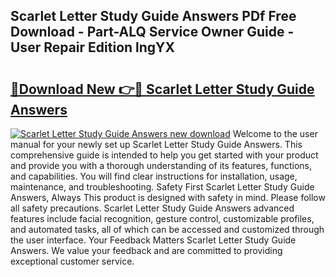 ## Scarlet Letter Study Guide Answers PDf Free Download - Part-ALQ Service Owner Guide - User Repair Edition lngYX

# <h2><a href="http://bc54273.oget.top/?id=Scarlet+Letter+Study+Guide+Answers">🔗Download New 👉🔴 Scarlet Letter Study Guide Answers</a></h2>

[![Scarlet Letter Study Guide Answers new download](https://i.imgur.com/5g1atiW.png)](http://bc54273.oget.top/?id=Scarlet+Letter+Study+Guide+Answers)
Welcome to the user manual for your newly set up Scarlet Letter Study Guide Answers. This comprehensive guide is intended to help you get started with your product and provide you with a thorough understanding of its features, functions, and capabilities. You will find clear instructions for installation, usage, maintenance, and troubleshooting. Safety First Scarlet Letter Study Guide Answers, Always This product is designed with safety in mind. Please follow all safety precautions. Scarlet Letter Study Guide Answers advanced features include facial recognition, gesture control, customizable profiles, and automated tasks, all of which can be accessed and customized through the user interface. Your Feedback Matters Scarlet Letter Study Guide Answers. We value your feedback and are committed to providing exceptional customer service.

